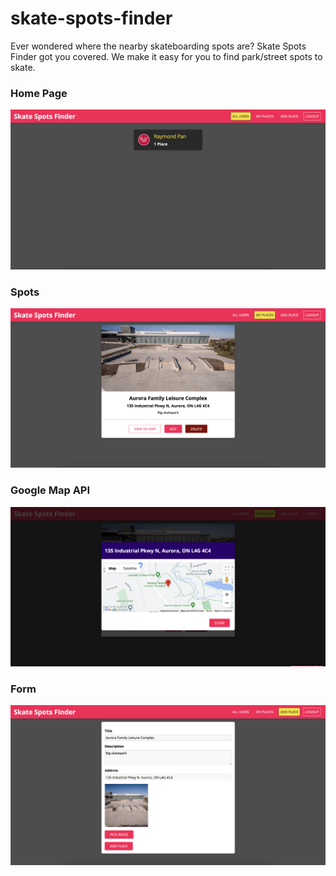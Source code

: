 # skate-spots-finder
Ever wondered where the nearby skateboarding spots are? Skate Spots Finder got you covered. We make it easy for you to find park/street spots to skate.

### Home Page
![home](readme-images/home.png)

### Spots
![spots](readme-images/spot.png)

### Google Map API
![map](readme-images/map.png)

### Form
![form](readme-images/form.png)




